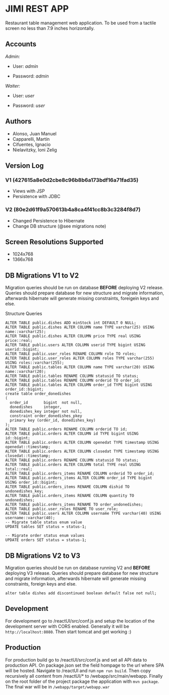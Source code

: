 # JIMI REST APP


Restaurant table management web application.
To be used from a tactile screen no less than 7.9 inches horizontally.


## Accounts

_Admin:_

* User: _admin_

* Password: _admin_

_Waiter:_

* User: _user_

* Password: _user_


## Authors

* Alonso, Juan Manuel
* Capparelli, Martín
* Cifuentes, Ignacio
* Nielavitzky, Ioni Zelig

## Version Log

### V1 (427615a8e0d2cbe8c96b8b6a173bdf16a71fad35)

* Views with JSP 
* Persistence with JDBC
 
### V2 (80e2d61f9a570613b4a8ca4f41cc8b3c3284f8d7)

* Changed Persistence to Hibernate
* Change DB structure (@see migrations note)

## Screen Resolutions Supported
*  1024x768
*  1366x768

## DB Migrations V1 to V2
Migration queries should be run on database **BEFORE** deploying V2 release.
Queries should prepare database for new structure and migrate information, afterwards hibernate will generate
missing constraints, foreigein keys and else.

Structure Queries 
```
ALTER TABLE public.dishes ADD minStock int DEFAULT 0 NULL;
ALTER TABLE public.dishes ALTER COLUMN name TYPE varchar(25) USING name::varchar(25);
ALTER TABLE public.dishes ALTER COLUMN price TYPE real USING price::real;
ALTER TABLE public.users ALTER COLUMN userid TYPE bigint USING userid::bigint;
ALTER TABLE public.user_roles RENAME COLUMN role TO roles;
ALTER TABLE public.user_roles ALTER COLUMN roles TYPE varchar(255) USING roles::varchar(255);
ALTER TABLE public.tables ALTER COLUMN name TYPE varchar(20) USING name::varchar(20);
ALTER TABLE public.tables RENAME COLUMN statusid TO status;
ALTER TABLE public.tables RENAME COLUMN orderid TO order_id;
ALTER TABLE public.tables ALTER COLUMN order_id TYPE bigint USING order_id::bigint;
create table order_donedishes
(
  order_id       bigint  not null,
  donedishes     integer,
  donedishes_key integer not null,
  constraint order_donedishes_pkey
  primary key (order_id, donedishes_key)
);
ALTER TABLE public.orders RENAME COLUMN orderid TO id;
ALTER TABLE public.orders ALTER COLUMN id TYPE bigint USING id::bigint;
ALTER TABLE public.orders ALTER COLUMN openedat TYPE timestamp USING openedat::timestamp;
ALTER TABLE public.orders ALTER COLUMN closedat TYPE timestamp USING closedat::timestamp;
ALTER TABLE public.orders RENAME COLUMN statusid TO status;
ALTER TABLE public.orders ALTER COLUMN total TYPE real USING total::real;
ALTER TABLE public.orders_items RENAME COLUMN orderid TO order_id;
ALTER TABLE public.orders_items ALTER COLUMN order_id TYPE bigint USING order_id::bigint;
ALTER TABLE public.orders_items RENAME COLUMN dishid TO undonedishes_key;
ALTER TABLE public.orders_items RENAME COLUMN quantity TO undonedishes;
ALTER TABLE public.orders_items RENAME TO order_undonedishes;
ALTER TABLE public.user_roles RENAME TO user_role;
ALTER TABLE public.users ALTER COLUMN username TYPE varchar(40) USING username::varchar(40);
-- Migrate table status enum value
UPDATE tables SET status = status-1;

-- Migrate order status enum values
UPDATE orders SET status = status-1;
```

## DB Migrations V2 to V3
Migration queries should be run on database running V2 and **BEFORE** deploying V3 release.
Queries should prepare database for new structure and migrate information, afterwards hibernate will generate
missing constraints, foreign keys and else.

```
alter table dishes add discontinued boolean default false not null;
```


## Development
For development go to /reactUI/src/conf.js and setup the location of the development server with CORS enabled. Generally
it will be `http://localhost:8080`. Then start tomcat and get working :)

## Production
For production build go to /reactUI/src/conf.js and set all API data to production API. 
On package.json set the field hompage to the url where SPA will be hosted.
Navigate to /reactUI and run `npm run build`. Then copy recursively all content from /reactUI/* to /webapp/src/main/webapp.
Finally on the root folder of the project package the application with `mvn package`.
The final war will be in `/webapp/target/webapp.war`

